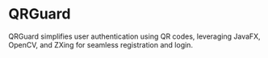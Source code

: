 # QRGuard
QRGuard simplifies user authentication using QR codes, leveraging JavaFX, OpenCV, and ZXing for seamless registration and login.
